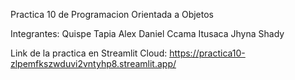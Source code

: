 Practica 10 de Programacion Orientada a Objetos

Integrantes: Quispe Tapia Alex Daniel Ccama Itusaca Jhyna Shady


Link de la practica en Streamlit Cloud: https://practica10-zlpemfkszwduvi2vntyhp8.streamlit.app/
